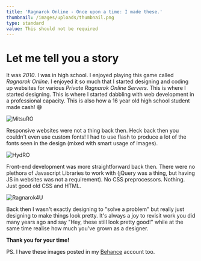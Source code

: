 ```yaml
---
title: 'Ragnarok Online - Once upon a time: I made these.'
thumbnail: /images/uploads/thumbnail.png
type: standard
value: This should not be required
---
```

# Let me tell you a story

It was *2010*. I was in high school. I enjoyed playing this game called *Ragnarok Online*. I enjoyed it so much that I started designing and coding up websites for various *Private Ragnarok Online Servers*. This is where I started designing. This is where I started dabbling with web development in a professional capacity. This is also how a 16 year old high school student made cash! 😅

![MitsuRO](/images/uploads/8fa6d445104427.5826d53de9afc.png)

Responsive websites were not a thing back then. Heck back then you couldn't even use custom fonts! I had to use flash to produce a lot of the fonts seen in the design (mixed with smart usage of images). 

![HydRO](/images/uploads/72b4e545104427.5826d53dea207.png)

Front-end development was more straightforward back then. There were no plethora of Javascript Libraries to work with (jQuery was a thing, but having JS in websites was not a requirement). No CSS preprocessors. Nothing. Just good old CSS and HTML.

![Ragnarok4U](/images/uploads/37b33c45104427.5826d53dea911.png)

Back then I wasn't exactly designing to "solve a problem" but really just designing to make things look pretty. It's always a joy to revisit work you did many years ago and say "Hey, these still look pretty good!" while at the same time realise how much you've grown as a designer.



**Thank you for your time!**

PS. I have these images posted in my [Behance](https://www.behance.net/gallery/45104427/Ragnarok-Online-Once-upon-a-time-I-made-these) account too.